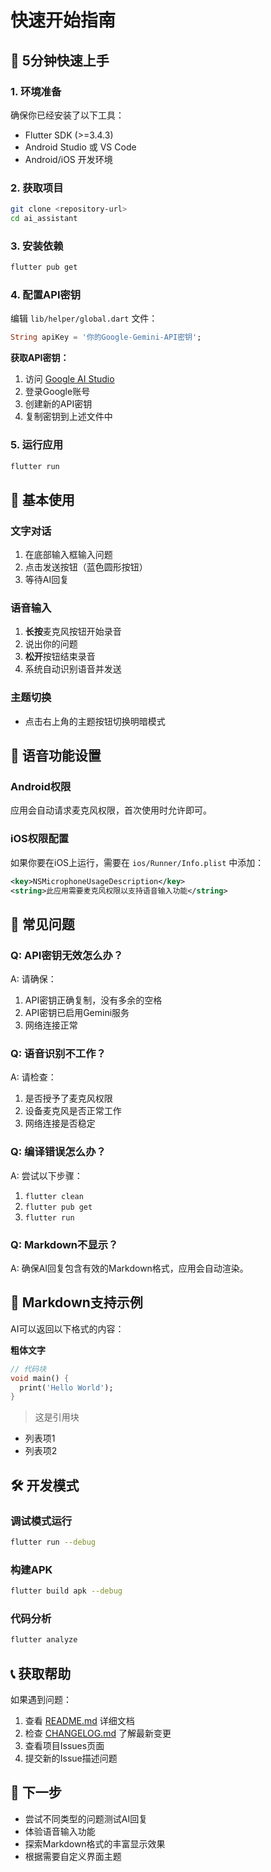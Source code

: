 # 快速开始指南

## 🚀 5分钟快速上手

### 1. 环境准备
确保你已经安装了以下工具：
- Flutter SDK (>=3.4.3)
- Android Studio 或 VS Code
- Android/iOS 开发环境

### 2. 获取项目
```bash
git clone <repository-url>
cd ai_assistant
```

### 3. 安装依赖
```bash
flutter pub get
```

### 4. 配置API密钥
编辑 `lib/helper/global.dart` 文件：
```dart
String apiKey = '你的Google-Gemini-API密钥';
```

**获取API密钥：**
1. 访问 [Google AI Studio](https://aistudio.google.com/app/apikey)
2. 登录Google账号
3. 创建新的API密钥
4. 复制密钥到上述文件中

### 5. 运行应用
```bash
flutter run
```

## 📱 基本使用

### 文字对话
1. 在底部输入框输入问题
2. 点击发送按钮（蓝色圆形按钮）
3. 等待AI回复

### 语音输入
1. **长按**麦克风按钮开始录音
2. 说出你的问题
3. **松开**按钮结束录音
4. 系统自动识别语音并发送

### 主题切换
- 点击右上角的主题按钮切换明暗模式

## 🎤 语音功能设置

### Android权限
应用会自动请求麦克风权限，首次使用时允许即可。

### iOS权限配置
如果你要在iOS上运行，需要在 `ios/Runner/Info.plist` 中添加：
```xml
<key>NSMicrophoneUsageDescription</key>
<string>此应用需要麦克风权限以支持语音输入功能</string>
```

## 🔧 常见问题

### Q: API密钥无效怎么办？
A: 请确保：
1. API密钥正确复制，没有多余的空格
2. API密钥已启用Gemini服务
3. 网络连接正常

### Q: 语音识别不工作？
A: 请检查：
1. 是否授予了麦克风权限
2. 设备麦克风是否正常工作
3. 网络连接是否稳定

### Q: 编译错误怎么办？
A: 尝试以下步骤：
1. `flutter clean`
2. `flutter pub get`
3. `flutter run`

### Q: Markdown不显示？
A: 确保AI回复包含有效的Markdown格式，应用会自动渲染。

## 📝 Markdown支持示例

AI可以返回以下格式的内容：

**粗体文字**
```dart
// 代码块
void main() {
  print('Hello World');
}
```

> 这是引用块

- 列表项1
- 列表项2

## 🛠️ 开发模式

### 调试模式运行
```bash
flutter run --debug
```

### 构建APK
```bash
flutter build apk --debug
```

### 代码分析
```bash
flutter analyze
```

## 📞 获取帮助

如果遇到问题：
1. 查看 [README.md](README.md) 详细文档
2. 检查 [CHANGELOG.md](CHANGELOG.md) 了解最新变更
3. 查看项目Issues页面
4. 提交新的Issue描述问题

## 🎯 下一步

- 尝试不同类型的问题测试AI回复
- 体验语音输入功能
- 探索Markdown格式的丰富显示效果
- 根据需要自定义界面主题